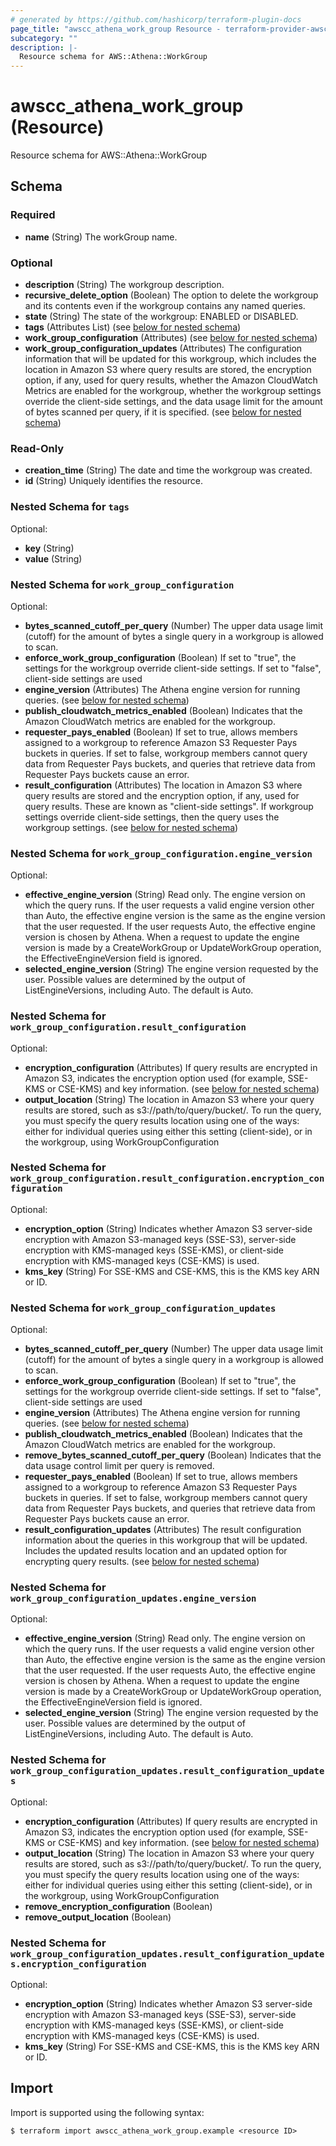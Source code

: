 ```yaml
---
# generated by https://github.com/hashicorp/terraform-plugin-docs
page_title: "awscc_athena_work_group Resource - terraform-provider-awscc"
subcategory: ""
description: |-
  Resource schema for AWS::Athena::WorkGroup
---
```


# awscc_athena_work_group (Resource)

Resource schema for AWS::Athena::WorkGroup



<!-- schema generated by tfplugindocs -->
## Schema

### Required

- **name** (String) The workGroup name.

### Optional

- **description** (String) The workgroup description.
- **recursive_delete_option** (Boolean) The option to delete the workgroup and its contents even if the workgroup contains any named queries.
- **state** (String) The state of the workgroup: ENABLED or DISABLED.
- **tags** (Attributes List) (see [below for nested schema](#nestedatt--tags))
- **work_group_configuration** (Attributes) (see [below for nested schema](#nestedatt--work_group_configuration))
- **work_group_configuration_updates** (Attributes) The configuration information that will be updated for this workgroup, which includes the location in Amazon S3 where query results are stored, the encryption option, if any, used for query results, whether the Amazon CloudWatch Metrics are enabled for the workgroup, whether the workgroup settings override the client-side settings, and the data usage limit for the amount of bytes scanned per query, if it is specified. (see [below for nested schema](#nestedatt--work_group_configuration_updates))

### Read-Only

- **creation_time** (String) The date and time the workgroup was created.
- **id** (String) Uniquely identifies the resource.

<a id="nestedatt--tags"></a>
### Nested Schema for `tags`

Optional:

- **key** (String)
- **value** (String)


<a id="nestedatt--work_group_configuration"></a>
### Nested Schema for `work_group_configuration`

Optional:

- **bytes_scanned_cutoff_per_query** (Number) The upper data usage limit (cutoff) for the amount of bytes a single query in a workgroup is allowed to scan.
- **enforce_work_group_configuration** (Boolean) If set to "true", the settings for the workgroup override client-side settings. If set to "false", client-side settings are used
- **engine_version** (Attributes) The Athena engine version for running queries. (see [below for nested schema](#nestedatt--work_group_configuration--engine_version))
- **publish_cloudwatch_metrics_enabled** (Boolean) Indicates that the Amazon CloudWatch metrics are enabled for the workgroup.
- **requester_pays_enabled** (Boolean) If set to true, allows members assigned to a workgroup to reference Amazon S3 Requester Pays buckets in queries. If set to false, workgroup members cannot query data from Requester Pays buckets, and queries that retrieve data from Requester Pays buckets cause an error.
- **result_configuration** (Attributes) The location in Amazon S3 where query results are stored and the encryption option, if any, used for query results. These are known as "client-side settings". If workgroup settings override client-side settings, then the query uses the workgroup settings. (see [below for nested schema](#nestedatt--work_group_configuration--result_configuration))

<a id="nestedatt--work_group_configuration--engine_version"></a>
### Nested Schema for `work_group_configuration.engine_version`

Optional:

- **effective_engine_version** (String) Read only. The engine version on which the query runs. If the user requests a valid engine version other than Auto, the effective engine version is the same as the engine version that the user requested. If the user requests Auto, the effective engine version is chosen by Athena. When a request to update the engine version is made by a CreateWorkGroup or UpdateWorkGroup operation, the EffectiveEngineVersion field is ignored.
- **selected_engine_version** (String) The engine version requested by the user. Possible values are determined by the output of ListEngineVersions, including Auto. The default is Auto.


<a id="nestedatt--work_group_configuration--result_configuration"></a>
### Nested Schema for `work_group_configuration.result_configuration`

Optional:

- **encryption_configuration** (Attributes) If query results are encrypted in Amazon S3, indicates the encryption option used (for example, SSE-KMS or CSE-KMS) and key information. (see [below for nested schema](#nestedatt--work_group_configuration--result_configuration--encryption_configuration))
- **output_location** (String) The location in Amazon S3 where your query results are stored, such as s3://path/to/query/bucket/. To run the query, you must specify the query results location using one of the ways: either for individual queries using either this setting (client-side), or in the workgroup, using WorkGroupConfiguration

<a id="nestedatt--work_group_configuration--result_configuration--encryption_configuration"></a>
### Nested Schema for `work_group_configuration.result_configuration.encryption_configuration`

Optional:

- **encryption_option** (String) Indicates whether Amazon S3 server-side encryption with Amazon S3-managed keys (SSE-S3), server-side encryption with KMS-managed keys (SSE-KMS), or client-side encryption with KMS-managed keys (CSE-KMS) is used.
- **kms_key** (String) For SSE-KMS and CSE-KMS, this is the KMS key ARN or ID.




<a id="nestedatt--work_group_configuration_updates"></a>
### Nested Schema for `work_group_configuration_updates`

Optional:

- **bytes_scanned_cutoff_per_query** (Number) The upper data usage limit (cutoff) for the amount of bytes a single query in a workgroup is allowed to scan.
- **enforce_work_group_configuration** (Boolean) If set to "true", the settings for the workgroup override client-side settings. If set to "false", client-side settings are used
- **engine_version** (Attributes) The Athena engine version for running queries. (see [below for nested schema](#nestedatt--work_group_configuration_updates--engine_version))
- **publish_cloudwatch_metrics_enabled** (Boolean) Indicates that the Amazon CloudWatch metrics are enabled for the workgroup.
- **remove_bytes_scanned_cutoff_per_query** (Boolean) Indicates that the data usage control limit per query is removed.
- **requester_pays_enabled** (Boolean) If set to true, allows members assigned to a workgroup to reference Amazon S3 Requester Pays buckets in queries. If set to false, workgroup members cannot query data from Requester Pays buckets, and queries that retrieve data from Requester Pays buckets cause an error.
- **result_configuration_updates** (Attributes) The result configuration information about the queries in this workgroup that will be updated. Includes the updated results location and an updated option for encrypting query results. (see [below for nested schema](#nestedatt--work_group_configuration_updates--result_configuration_updates))

<a id="nestedatt--work_group_configuration_updates--engine_version"></a>
### Nested Schema for `work_group_configuration_updates.engine_version`

Optional:

- **effective_engine_version** (String) Read only. The engine version on which the query runs. If the user requests a valid engine version other than Auto, the effective engine version is the same as the engine version that the user requested. If the user requests Auto, the effective engine version is chosen by Athena. When a request to update the engine version is made by a CreateWorkGroup or UpdateWorkGroup operation, the EffectiveEngineVersion field is ignored.
- **selected_engine_version** (String) The engine version requested by the user. Possible values are determined by the output of ListEngineVersions, including Auto. The default is Auto.


<a id="nestedatt--work_group_configuration_updates--result_configuration_updates"></a>
### Nested Schema for `work_group_configuration_updates.result_configuration_updates`

Optional:

- **encryption_configuration** (Attributes) If query results are encrypted in Amazon S3, indicates the encryption option used (for example, SSE-KMS or CSE-KMS) and key information. (see [below for nested schema](#nestedatt--work_group_configuration_updates--result_configuration_updates--encryption_configuration))
- **output_location** (String) The location in Amazon S3 where your query results are stored, such as s3://path/to/query/bucket/. To run the query, you must specify the query results location using one of the ways: either for individual queries using either this setting (client-side), or in the workgroup, using WorkGroupConfiguration
- **remove_encryption_configuration** (Boolean)
- **remove_output_location** (Boolean)

<a id="nestedatt--work_group_configuration_updates--result_configuration_updates--encryption_configuration"></a>
### Nested Schema for `work_group_configuration_updates.result_configuration_updates.encryption_configuration`

Optional:

- **encryption_option** (String) Indicates whether Amazon S3 server-side encryption with Amazon S3-managed keys (SSE-S3), server-side encryption with KMS-managed keys (SSE-KMS), or client-side encryption with KMS-managed keys (CSE-KMS) is used.
- **kms_key** (String) For SSE-KMS and CSE-KMS, this is the KMS key ARN or ID.

## Import

Import is supported using the following syntax:

```shell
$ terraform import awscc_athena_work_group.example <resource ID>
```
